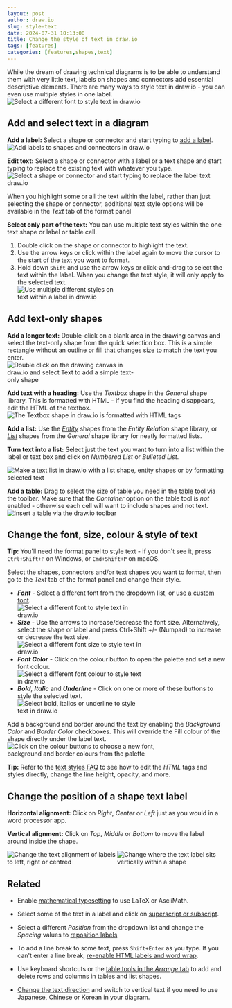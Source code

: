 ```yaml
---
layout: post
author: draw.io
slug: style-text
date: 2024-07-31 10:13:00
title: Change the style of text in draw.io
tags: [features]
categories: [features,shapes,text]
---
```


While the dream of drawing technical diagrams is to be able to understand them with very little text, labels on shapes and connectors add essential descriptive elements. There are many ways to style text in draw.io - you can even use multiple styles in one label. 
<br /><img src="/assets/img/blog/text-styles.png" style="width=100%;max-width:500px;height:auto;" alt="Select a different font to style text in draw.io">

## Add and select text in a diagram

**Add a label:** Select a shape or connector and start typing to [add a label](/doc/faq/labels-add.html). 
<br /><img src="/assets/img/blog/basic-flow-add-labels.gif" style="width=100%;max-width:500px;height:auto;" alt="Add labels to shapes and connectors in draw.io">

**Edit text:** Select a shape or connector with a label or a text shape and start typing to replace the existing text with whatever you type. 
<br /><img src="/assets/img/blog/label-edit.gif" style="width=100%;max-width:500px;height:auto;" alt="Select a shape or connector and start typing to replace the label text draw.io">

When you highlight some or all the text within the label, rather than just selecting the shape or connector, additional text style options will be available in the _Text_ tab of the format panel 

**Select only part of the text:** You can use multiple text styles within the one text shape or label or table cell.

1. Double click on the shape or connector to highlight the text. 
2. Use the arrow keys or click within the label again to move the cursor to the start of the text you want to format. 
3. Hold down ``Shift`` and use the arrow keys or click-and-drag to select the text within the label. When you change the text style, it will only apply to the selected text.
<br /><img src="/assets/img/blog/text-partial-select.png" style="width=100%;max-width:250px;height:auto;" alt="Use multiple different styles on text within a label in draw.io">

## Add text-only shapes

**Add a longer text:** Double-click on a blank area in the drawing canvas and select the text-only shape from the quick selection box. This is a simple rectangle without an outline or fill that changes size to match the text you enter.
<br /><img src="/assets/img/blog/selection-box-text.png" style="width=100%;max-width:300px;height:auto;" alt="Double click on the drawing canvas in draw.io and select Text to add a simple text-only shape">

**Add text with a heading:** Use the _Textbox_ shape in the _General_ shape library. This is formatted with HTML - if you find the heading disappears, edit the HTML of the textbox.
<br /><img src="/assets/img/blog/textbox-shape-html.png" style="width=100%;max-width:500px;height:auto;" alt="The Textbox shape in draw.io is formatted with HTML tags">

**Add a list:** Use the [_Entity_](/blog/entity-relationship-tables.html) shapes from the _Entity Relation_ shape library, or [_List_](/blog/list-shapes.html) shapes from the _General_ shape library for neatly formatted lists.

**Turn text into a list:** Select just the text you want to turn into a list within the label or text box and click on _Numbered List_ or _Bulleted List_.

<img src="/assets/img/blog/lists-shapes-text.png" style="width=100%;max-width:500px;height:auto;" alt="Make a text list in draw.io with a list shape, entity shapes or by formatting selected text"> 


**Add a table:** Drag to select the size of table you need in the [table tool](/blog/tables.html) via the toolbar. Make sure that the _Container_ option on the table tool is *not* enabled - otherwise each cell will want to include shapes and not text. 
<br /><img src="/assets/img/blog/table-insert.png" style="width=100%;max-width:500px;height:auto;" alt="Insert a table via the draw.io toolbar">

## Change the font, size, colour & style of text

**Tip:** You'll need the format panel to style text - if you don't see it, press ``Ctrl+Shift+P`` on Windows, or ``Cmd+Shift+P`` on macOS. 

Select the shapes, connectors and/or text shapes you want to format, then go to the _Text_ tab of the format panel and change their style. 

  * **_Font_** - Select a different font from the dropdown list, or [use a custom font](/blog/external-fonts.html).
  <br /><img src="/assets/img/blog/text-style-font.png" style="width=100%;max-width:300px;height:auto;" alt="Select a different font to style text in draw.io">
  * **_Size_** - Use the arrows to increase/decrease the font size. Alternatively, select the shape or label and press Ctrl+Shift +/- (Numpad) to increase or decrease the text size.
  <br /><img src="/assets/img/blog/text-style-font-size.png" style="width=100%;max-width:300px;height:auto;" alt="Select a different font size to style text in draw.io">
  * **_Font Color_** - Click on the colour button to open the palette and set a new font colour. 
  <br /><img src="/assets/img/blog/text-style-font-colour.png" style="width=100%;max-width:300px;height:auto;" alt="Select a different font colour to style text in draw.io">
  * **_Bold_**, **_Italic_** and **_Underline_** - Click on one or more of these buttons to style the selected text. 
    <br /><img src="/assets/img/blog/text-style-font-style.png" style="width=100%;max-width:300px;height:auto;" alt="Select bold, italics or underline to style text in draw.io">
  
Add a background and border around the text by enabling the _Background Color_ and _Border Color_ checkboxes. This will override the Fill colour of the shape directly under the label text.
<br /><img src="/assets/img/blog/text-style-background-colour.png" style="width=100%;max-width:400px;height:auto;" alt="Click on the colour buttons to choose a new font, background and border colours from the palette">

**Tip:** Refer to the [text styles FAQ](/doc/faq/text-styles.html) to see how to edit the _HTML_ tags and styles directly, change the line height, opacity, and more. 

## Change the position of a shape text label

**Horizontal alignment:** Click on _Right_, _Center_ or _Left_ just as you would in a word processor app. 

**Vertical alignment:** Click on _Top_, _Middle_ or _Bottom_  to move the label around inside the shape.

<img src="/assets/img/blog/text-horizontal-align.png" style="width=100%;max-width:250px;height:auto;" alt="Change the text alignment of labels to left, right or centred"> <img src="/assets/img/blog/text-vertical-align.png" style="width=100%;max-width:250px;height:auto;" alt="Change where the text label sits vertically within a shape">

## Related

* Enable [mathematical typesetting](/doc/faq/math-typesetting.html) to use LaTeX or AsciiMath. 

* Select some of the text in a label and click on [superscript or subscript](/doc/faq/superscript-subscript.html). 

* Select a different _Position_ from the dropdown list and change the _Spacing_ values to [reposition labels](/doc/faq/position-labels.html)

* To add a line break to some text, press ``Shift+Enter`` as you type. If you can't enter a line break, [re-enable HTML labels and word wrap](/doc/faq/line-breaks.html). 

* Use keyboard shortcuts or the [table tools in the _Arrange_ tab](/blog/tables.html) to add and delete rows and columns in tables and list shapes. 

* [Change the text direction](/blog/vertical-text.html) and switch to vertical text if you need to use Japanese, Chinese or Korean in your diagram. 